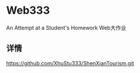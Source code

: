 # Web333
An Attempt at a Student's Homework
Web大作业
## 详情
https://github.com/XhuStu333/ShenXianTourism.git
